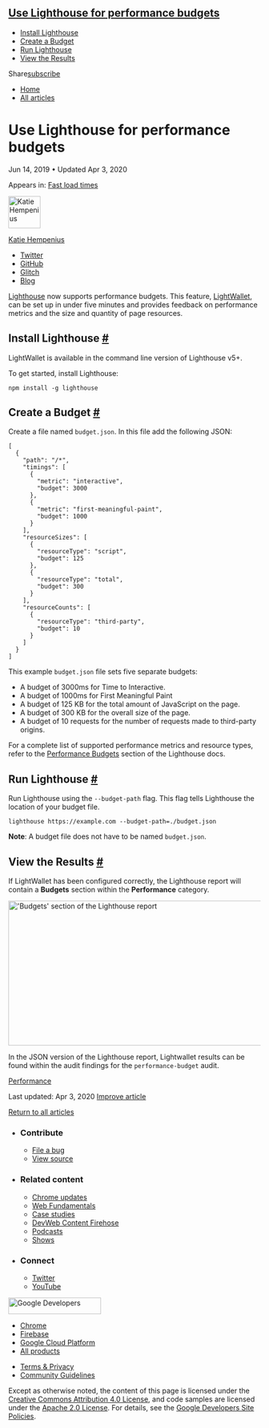 ## <a href="#use-lighthouse-for-performance-budgets" class="w-toc__header--link">Use Lighthouse for performance budgets</a>

- [Install Lighthouse](#install-lighthouse)
- [Create a Budget](#create-a-budget)
- [Run Lighthouse](#run-lighthouse)
- [View the Results](#view-the-results)

Share<a href="/newsletter/" class="gc-analytics-event w-actions__fab w-actions__fab--subscribe"><span>subscribe</span></a>

- <a href="/" class="gc-analytics-event w-breadcrumbs__link w-breadcrumbs__link--left-justify">Home</a>
- <a href="/blog" class="gc-analytics-event w-breadcrumbs__link">All articles</a>

# Use Lighthouse for performance budgets

Jun 14, 2019 <span class="w-author__separator">•</span> Updated Apr 3, 2020

<span class="w-post-signpost__title">Appears in:</span> <a href="/fast" class="w-post-signpost__link">Fast load times</a>

[<img src="https://web-dev.imgix.net/image/admin/fZo7BJGec2MNRt6cWpeh.jpg?auto=format&amp;fit=crop&amp;h=64&amp;w=64" alt="Katie Hempenius" class="w-author__image" sizes="(min-width: 64px) 64px, calc(100vw - 48px)" srcset="https://web-dev.imgix.net/image/admin/fZo7BJGec2MNRt6cWpeh.jpg?fit=crop&amp;h=64&amp;w=64&amp;auto=format&amp;dpr=1&amp;q=75, https://web-dev.imgix.net/image/admin/fZo7BJGec2MNRt6cWpeh.jpg?fit=crop&amp;h=64&amp;w=64&amp;auto=format&amp;dpr=2&amp;q=50 2x, https://web-dev.imgix.net/image/admin/fZo7BJGec2MNRt6cWpeh.jpg?fit=crop&amp;h=64&amp;w=64&amp;auto=format&amp;dpr=3&amp;q=35 3x, https://web-dev.imgix.net/image/admin/fZo7BJGec2MNRt6cWpeh.jpg?fit=crop&amp;h=64&amp;w=64&amp;auto=format&amp;dpr=4&amp;q=23 4x, https://web-dev.imgix.net/image/admin/fZo7BJGec2MNRt6cWpeh.jpg?fit=crop&amp;h=64&amp;w=64&amp;auto=format&amp;dpr=5&amp;q=20 5x" width="64" height="64" />](/authors/katiehempenius/)

<a href="/authors/katiehempenius/" class="w-author__name-link">Katie Hempenius</a>

- <a href="https://twitter.com/katiehempenius" class="w-author__link">Twitter</a>
- <a href="https://github.com/khempenius" class="w-author__link">GitHub</a>
- <a href="https://glitch.com/@khempenius" class="w-author__link">Glitch</a>
- <a href="https://katiehempenius.com/" class="w-author__link">Blog</a>

[Lighthouse](https://github.com/GoogleChrome/lighthouse) now supports performance budgets. This feature, [LightWallet](https://developers.google.com/web/tools/lighthouse/audits/budgets), can be set up in under five minutes and provides feedback on performance metrics and the size and quantity of page resources.

## Install Lighthouse <a href="#install-lighthouse" class="w-headline-link">#</a>

LightWallet is available in the command line version of Lighthouse v5+.

To get started, install Lighthouse:

    npm install -g lighthouse

## Create a Budget <a href="#create-a-budget" class="w-headline-link">#</a>

Create a file named `budget.json`. In this file add the following JSON:

    [
      {
        "path": "/*",
        "timings": [
          {
            "metric": "interactive",
            "budget": 3000
          },
          {
            "metric": "first-meaningful-paint",
            "budget": 1000
          }
        ],
        "resourceSizes": [
          {
            "resourceType": "script",
            "budget": 125
          },
          {
            "resourceType": "total",
            "budget": 300
          }
        ],
        "resourceCounts": [
          {
            "resourceType": "third-party",
            "budget": 10
          }
        ]
      }
    ]

This example `budget.json` file sets five separate budgets:

- A budget of 3000ms for Time to Interactive.
- A budget of 1000ms for First Meaningful Paint
- A budget of 125 KB for the total amount of JavaScript on the page.
- A budget of 300 KB for the overall size of the page.
- A budget of 10 requests for the number of requests made to third-party origins.

For a complete list of supported performance metrics and resource types, refer to the [Performance Budgets](https://github.com/GoogleChrome/lighthouse/blob/master/docs/performance-budgets.md) section of the Lighthouse docs.

## Run Lighthouse <a href="#run-lighthouse" class="w-headline-link">#</a>

Run Lighthouse using the `--budget-path` flag. This flag tells Lighthouse the location of your budget file.

    lighthouse https://example.com --budget-path=./budget.json

**Note**: A budget file does not have to be named `budget.json`.

## View the Results <a href="#view-the-results" class="w-headline-link">#</a>

If LightWallet has been configured correctly, the Lighthouse report will contain a **Budgets** section within the **Performance** category.

<img src="https://web-dev.imgix.net/image/admin/FdUeI8rKZtJB3Ol624S3.png?auto=format" alt="&#39;Budgets&#39; section of the Lighthouse report" sizes="(min-width: 800px) 800px, calc(100vw - 48px)" srcset="https://web-dev.imgix.net/image/admin/FdUeI8rKZtJB3Ol624S3.png?auto=format&amp;w=200 200w, https://web-dev.imgix.net/image/admin/FdUeI8rKZtJB3Ol624S3.png?auto=format&amp;w=228 228w, https://web-dev.imgix.net/image/admin/FdUeI8rKZtJB3Ol624S3.png?auto=format&amp;w=260 260w, https://web-dev.imgix.net/image/admin/FdUeI8rKZtJB3Ol624S3.png?auto=format&amp;w=296 296w, https://web-dev.imgix.net/image/admin/FdUeI8rKZtJB3Ol624S3.png?auto=format&amp;w=338 338w, https://web-dev.imgix.net/image/admin/FdUeI8rKZtJB3Ol624S3.png?auto=format&amp;w=385 385w, https://web-dev.imgix.net/image/admin/FdUeI8rKZtJB3Ol624S3.png?auto=format&amp;w=439 439w, https://web-dev.imgix.net/image/admin/FdUeI8rKZtJB3Ol624S3.png?auto=format&amp;w=500 500w, https://web-dev.imgix.net/image/admin/FdUeI8rKZtJB3Ol624S3.png?auto=format&amp;w=571 571w, https://web-dev.imgix.net/image/admin/FdUeI8rKZtJB3Ol624S3.png?auto=format&amp;w=650 650w, https://web-dev.imgix.net/image/admin/FdUeI8rKZtJB3Ol624S3.png?auto=format&amp;w=741 741w, https://web-dev.imgix.net/image/admin/FdUeI8rKZtJB3Ol624S3.png?auto=format&amp;w=845 845w, https://web-dev.imgix.net/image/admin/FdUeI8rKZtJB3Ol624S3.png?auto=format&amp;w=964 964w, https://web-dev.imgix.net/image/admin/FdUeI8rKZtJB3Ol624S3.png?auto=format&amp;w=1098 1098w, https://web-dev.imgix.net/image/admin/FdUeI8rKZtJB3Ol624S3.png?auto=format&amp;w=1252 1252w, https://web-dev.imgix.net/image/admin/FdUeI8rKZtJB3Ol624S3.png?auto=format&amp;w=1428 1428w, https://web-dev.imgix.net/image/admin/FdUeI8rKZtJB3Ol624S3.png?auto=format&amp;w=1600 1600w" width="800" height="289" />

In the JSON version of the Lighthouse report, Lightwallet results can be found within the audit findings for the `performance-budget` audit.

<a href="/tags/performance/" class="w-chip">Performance</a>

<span class="w-mr--sm">Last updated: Apr 3, 2020 </span>[Improve article](https://github.com/GoogleChrome/web.dev/blob/master/src/site/content/en/fast/use-lighthouse-for-performance-budgets/index.md)

<a href="/blog" class="gc-analytics-event w-article-navigation__link w-article-navigation__link--back w-article-navigation__link--single">Return to all articles</a>

- ### Contribute

  - <a href="https://github.com/GoogleChrome/web.dev/issues/new?assignees=&amp;labels=bug&amp;template=bug_report.md&amp;title=" class="w-footer__linkbox-link">File a bug</a>
  - <a href="https://github.com/googlechrome/web.dev" class="w-footer__linkbox-link">View source</a>

- ### Related content

  - <a href="https://blog.chromium.org/" class="w-footer__linkbox-link">Chrome updates</a>
  - <a href="https://developers.google.com/web/" class="w-footer__linkbox-link">Web Fundamentals</a>
  - <a href="https://developers.google.com/web/showcase/" class="w-footer__linkbox-link">Case studies</a>
  - <a href="https://devwebfeed.appspot.com/" class="w-footer__linkbox-link">DevWeb Content Firehose</a>
  - <a href="/podcasts/" class="w-footer__linkbox-link">Podcasts</a>
  - <a href="/shows/" class="w-footer__linkbox-link">Shows</a>

- ### Connect

  - <a href="https://www.twitter.com/ChromiumDev" class="w-footer__linkbox-link">Twitter</a>
  - <a href="https://www.youtube.com/user/ChromeDevelopers" class="w-footer__linkbox-link">YouTube</a>

<a href="https://developers.google.com/" class="w-footer__utility-logo-link"><img src="/images/lockup-color.png" alt="Google Developers" class="w-footer__utility-logo" width="185" height="33" /></a>

- <a href="https://developer.chrome.com/" class="w-footer__utility-link">Chrome</a>
- <a href="https://firebase.google.com/" class="w-footer__utility-link">Firebase</a>
- <a href="https://cloud.google.com/" class="w-footer__utility-link">Google Cloud Platform</a>
- <a href="https://developers.google.com/products" class="w-footer__utility-link">All products</a>

<!-- -->

- <a href="https://policies.google.com/" class="w-footer__utility-link">Terms &amp; Privacy</a>
- <a href="/community-guidelines/" class="w-footer__utility-link">Community Guidelines</a>

Except as otherwise noted, the content of this page is licensed under the [Creative Commons Attribution 4.0 License](https://creativecommons.org/licenses/by/4.0/), and code samples are licensed under the [Apache 2.0 License](https://www.apache.org/licenses/LICENSE-2.0). For details, see the [Google Developers Site Policies](https://developers.google.com/terms/site-policies).
